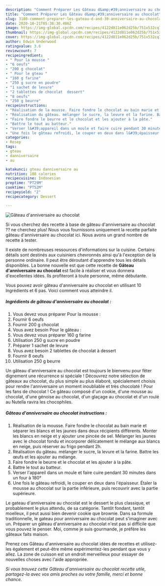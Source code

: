 ```yaml
---
description: "Comment Préparer Les Gâteau d&amp;#39;anniversaire au chocolat"
title: "Comment Préparer Les Gâteau d&amp;#39;anniversaire au chocolat"
slug: 3180-comment-preparer-les-gateau-d-and-39-anniversaire-au-chocolat
date: 2020-10-21T05:38:30.486Z
image: https://img-global.cpcdn.com/recipes/4122d811e062d25b/751x532cq70/gateau-danniversaire-au-chocolat-photo-principale-de-la-recette.jpg
thumbnail: https://img-global.cpcdn.com/recipes/4122d811e062d25b/751x532cq70/gateau-danniversaire-au-chocolat-photo-principale-de-la-recette.jpg
cover: https://img-global.cpcdn.com/recipes/4122d811e062d25b/751x532cq70/gateau-danniversaire-au-chocolat-photo-principale-de-la-recette.jpg
author: Edwin Underwood
ratingvalue: 3.6
reviewcount: 7
recipeingredient:
- " Pour la mousse "
- "6 oeufs"
- "200 g chocolat"
- " Pour le gteau "
- "160 g farine"
- "250 g sucre en poudre"
- "1 sachet de levure"
- "2 tablettes de chocolat  dessert"
- "8 oeufs"
- "250 g beurre"
recipeinstructions:
- "Réalisation de la mousse. Faire fondre le chocolat au bain marie et séparer les blancs et les jaunes dans deux récipients différents. Monter les blancs en neige et y ajouter une pincée de sel. Mélanger les jaunes avec le chocolat fondu et incorporer délicatement le mélange aux blancs en neige, puis réserver au frigo pendant 2h."
- "Réalisation du gâteau. mélanger le sucre, la levure et la farine. Battre les œufs et les ajouter au mélange."
- "Faire fondre le beurre et le chocolat et les ajouter à la pâte."
- "Battre le tout au batteur."
- "Verser l&#39;appareil dans un moule et faire cuire pendant 30 minutes dans un four à 180°"
- "Une fois le gâteau refroidi, le couper en deux dans l&#39;épaisseur. Étaler la mousse au chocolat sur la partie inférieure, puis recouvrir avec la partie supérieure."
categories:
- Resep
tags:
- gteau
- danniversaire
- au

katakunci: gteau danniversaire au 
nutrition: 188 calories
recipecuisine: Indonesian
preptime: "PT29M"
cooktime: "PT52M"
recipeyield: "2"
recipecategory: Dessert

---
```



![Gâteau d&#39;anniversaire au chocolat](https://img-global.cpcdn.com/recipes/4122d811e062d25b/751x532cq70/gateau-danniversaire-au-chocolat-photo-principale-de-la-recette.jpg)

Si vous cherchez des recette à base de gâteau d&#39;anniversaire au chocolat ?? ne cherchez plus! Nous vous fournissons uniquement la recette parfaite gâteau d&#39;anniversaire au chocolat ici. Nous avons un grand nombre de recette à tester.

Il existe de nombreuses ressources d'informations sur la cuisine. Certains détails sont destinés aux cuisiniers chevronnés ainsi qu'à l'exception de la personne ordinaire. Il peut être déroutant d'apprendre tous les détails disponibles. La bonne nouvelle est que cette recette de <strong> Gâteau d&#39;anniversaire au chocolat </strong> est facile à réaliser et vous donnera d'excellentes idées. Ils profiteront à toute personne, même débutante.

<!--inarticleads1-->

Vous pouvez avoir gâteau d&#39;anniversaire au chocolat en utilisant 10 Ingrédients et 6 pas. Voici comment vous atteindre il.

##### Ingrédients de gâteau d&#39;anniversaire au chocolat :

1. Vous devez vous préparer  Pour la mousse :
1. Fournir 6 oeufs
1. Fournir 200 g chocolat
1. Vous avez besoin  Pour le gâteau :
1. Vous devez vous préparer 160 g farine
1. Utilisation 250 g sucre en poudre
1. Préparer 1 sachet de levure
1. Vous avez besoin 2 tablettes de chocolat à dessert
1. Fournir 8 oeufs
1. Utilisation 250 g beurre


Un gâteau d&#39;anniversaire au chocolat est toujours le bienvenu pour fêter dignement une récurrence si spéciale ! Découvrez notre sélection de gâteaux au chocolat, du plus simple au plus élaboré, spécialement choisis pour rendre l&#39;anniversaire un moment inoubliable et très chocolaté ! Pour les fans de chocolat ! Ce gâteau composé d&#39;un cookie, d&#39;une mousse au chocolat, d&#39;une génoise au chocolat, d&#39;un glaçage au chocolat et d&#39;un roulé au Nutella ravira les chocophiles. 

<!--inarticleads2-->

##### Gâteau d&#39;anniversaire au chocolat instructions :

1. Réalisation de la mousse. Faire fondre le chocolat au bain marie et séparer les blancs et les jaunes dans deux récipients différents. Monter les blancs en neige et y ajouter une pincée de sel. Mélanger les jaunes avec le chocolat fondu et incorporer délicatement le mélange aux blancs en neige, puis réserver au frigo pendant 2h.
1. Réalisation du gâteau. mélanger le sucre, la levure et la farine. Battre les œufs et les ajouter au mélange.
1. Faire fondre le beurre et le chocolat et les ajouter à la pâte.
1. Battre le tout au batteur.
1. Verser l&#39;appareil dans un moule et faire cuire pendant 30 minutes dans un four à 180°
1. Une fois le gâteau refroidi, le couper en deux dans l&#39;épaisseur. Étaler la mousse au chocolat sur la partie inférieure, puis recouvrir avec la partie supérieure.


Le gateau d&#39;anniversaire au chocolat est le dessert le plus classique, et probablement le plus attendu, de sa catégorie. Tantôt fondant, tantôt moelleux, il peut aussi bien devenir cookie que brownie. Dans sa formule traditionnelle, le gateau pour anniversaire au chocolat peut s&#39;imaginer avec un. Préparer un gâteau d&#39;anniversaire au chocolat n&#39;est pas si difficile que vous pouvez le penser. Moi, comme je suis gourmande, je préfère les gâteaux faits maison. 

<!--inarticleads1-->

<p>
Prenez ces Gâteau d&#39;anniversaire au chocolat idées de recettes et utilisez-les également et peut-être même expérimentez-les pendant que vous y allez. La zone de cuisson est un endroit merveilleux pour essayer de nouvelles choses avec l'aide appropriée.
</p>

<p>
<i>Si vous trouvez cette Gâteau d&#39;anniversaire au chocolat recette utile, partagez-la avec vos amis proches ou votre famille, merci et bonne chance.</i>
</p>

